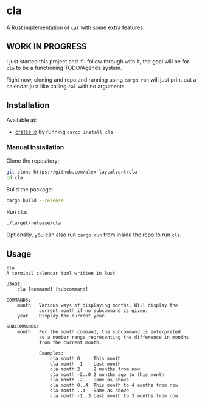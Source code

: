 # cla

A Rust implementation of `cal` with some extra features.

## WORK IN PROGRESS

I just started this project and if I follow through with it, the goal will be for `cla` to be a functioning TODO/Agenda system.

Right now, cloning and repo and running using `cargo run` will just print out a calendar just like calling `cal` with no arguments.

## Installation

Available at:
- [crates.io](https://crates.io/crates) by running `cargo install cla`

### Manual Installation

Clone the repository:

```bash
git clone https://github.com/alex-laycalvert/cla
cd cla
```

Build the package:

```bash
cargo build --release
```

Run `cla`:

```bash
./target/release/cla
```

Optionally, you can also run `cargo run` from inside the repo to run `cla`.

## Usage

```text
cla
A terminal calendar tool written in Rust

USAGE:
    cla [command] [subcommand]

COMMANDS:
    month   Various ways of displaying months. Will display the
            current month if no subcommand is given.
    year    Display the current year.

SUBCOMMANDS:
    month   For the month command, the subcommand is interpreted
            as a number range representing the difference in months
            from the current month.

            Examples:
                cla month 0     This month
                cla month -1    Last month
                cla month 2     2 months from now
                cla month -2..0 2 months ago to this month
                cla month -2..  Same as above
                cla month 0..4  This month to 4 months from now
                cla month ..4   Same as above
                cla month -1..3 Last month to 3 months from now
```
